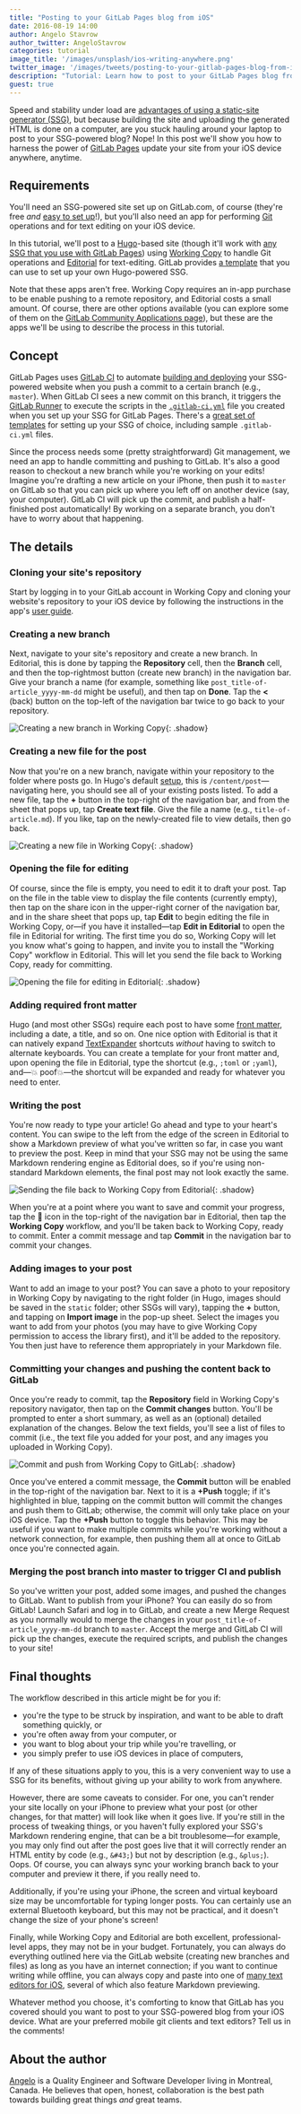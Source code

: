 ```yaml
---
title: "Posting to your GitLab Pages blog from iOS"
date: 2016-08-19 14:00
author: Angelo Stavrow
author_twitter: AngeloStavrow
categories: tutorial
image_title: '/images/unsplash/ios-writing-anywhere.png'
twitter_image: '/images/tweets/posting-to-your-gitlab-pages-blog-from-ios.png'
description: "Tutorial: Learn how to post to your GitLab Pages blog from anywhere, using your iOS device."
guest: true
---
```


Speed and stability under load are [advantages of using a static-site generator (SSG)][1],
but because building the site and uploading the generated HTML is done on a computer,
are you stuck hauling around your laptop to post to your SSG-powered blog?
Nope! In this post we'll show you how to harness the power of [GitLab Pages][2]
update your site from your iOS device anywhere, anytime.

<!-- more -->

## Requirements

You'll need an SSG-powered site set up on GitLab.com, of course (they're free _and_
[easy to set up][3]!), but you'll also need an app for performing [Git][Git] operations
and for text editing on your iOS device.

In this tutorial, we'll post to a [Hugo][4]-based site (though it'll work with
[any SSG that you use with GitLab Pages][pageshowto]) using [Working Copy][5] to
handle Git operations and [Editorial][6] for text-editing. GitLab provides
[a template][hugotemplate] that you can use to set up your own Hugo-powered SSG.

Note that these apps aren't free. Working Copy requires an in-app purchase to be
enable pushing to a remote repository, and Editorial costs a small amount. Of course,
there are other options available (you can explore some of them on the
[GitLab Community Applications page][7]), but these are the apps we'll be using
to describe the process in this tutorial.

## Concept

GitLab Pages uses [GitLab CI][ci] to automate [building and deploying][cd] your SSG-powered
website when you push a commit to a certain branch (e.g., `master`). When GitLab CI
sees a new commit on this branch, it triggers the [GitLab Runner][gitlabrunner] to
execute the scripts in the [`.gitlab-ci.yml`][gitlabciyml] file you created when
you set up your SSG for GitLab Pages. There's a [great set of templates][templates]
for setting up your SSG of choice, including sample `.gitlab-ci.yml` files.

Since the process needs some (pretty straightforward) Git management, we need an
app to handle committing and pushing to GitLab. It's also a good reason to
checkout a new branch while you're working on your edits! Imagine you're drafting
a new article on your iPhone, then push it to `master` on GitLab so that you can
pick up where you left off on another device (say, your computer). GitLab CI will
pick up the commit, and publish a half-finished post automatically! By working on
a separate branch, you don't have to worry about that happening.

## The details

### Cloning your site's repository

Start by logging in to your GitLab account in Working Copy and cloning your website's
repository to your iOS device by following the instructions in the app's [user guide][8].

### Creating a new branch

Next, navigate to your site's repository and create a new branch. In Editorial,
this is done by tapping the **Repository** cell, then the **Branch** cell, and then
the top-rightmost button (create new branch) in the navigation bar. Give your branch
a name (for example, something like `post_title-of-article_yyyy-mm-dd` might be
useful), and then tap on **Done**. Tap the **<** (back) button on the top-left of
the navigation bar twice to go back to your repository.

![Creating a new branch in Working Copy](images/blogimages/posting-to-your-gitlab-pages-blog-from-ios/wc-add-new-branch-annotated.png){: .shadow}

### Creating a new file for the post

Now that you're on a new branch, navigate within your repository to the folder where
posts go. In Hugo's default [setup][hugoquickstart], this is `/content/post`&mdash;
navigating here, you should see all of your existing posts listed. To add a new
file, tap the **&#43;** button in the top-right of the navigation bar, and from
the sheet that pops up, tap **Create text file**. Give the file a name (e.g.,
`title-of-article.md`). If you like, tap on the newly-created file to view details,
then go back.

![Creating a new file in Working Copy](images/blogimages/posting-to-your-gitlab-pages-blog-from-ios/wc-add-new-file-annotated.png){: .shadow}

### Opening the file for editing

Of course, since the file is empty, you need to edit it to draft your post. Tap on
the file in the table view to display the file contents (currently empty), then
tap on the share icon in the upper-right corner of the navigation bar, and in the
share sheet that pops up, tap **Edit** to begin editing the file in Working Copy, or&mdash;if you have it installed&mdash;tap **Edit in Editorial** to open the
file in Editorial for writing. The first time you do so, Working Copy will let you
know what's going to happen, and invite you to install the "Working Copy" workflow
in Editorial. This will let you send the file back to Working Copy, ready for committing.

![Opening the file for editing in Editorial](images/blogimages/posting-to-your-gitlab-pages-blog-from-ios/wc-open-file-for-editing-annotated.png){: .shadow}

### Adding required front matter

Hugo (and most other SSGs) require each post to have some [front matter][hugofrontmatter],
including a date, a title, and so on. One nice option with Editorial is that it
can natively expand [TextExpander][9] shortcuts _without_ having to switch to
alternate keyboards. You can create a template for your front matter and, upon
opening the file in Editorial, type the shortcut (e.g., `;toml` or `;yaml`),
and&mdash;💥 poof💥&mdash;the shortcut will be expanded and ready for whatever
you need to enter.

### Writing the post

You're now ready to type your article! Go ahead and type to your heart's content.
You can swipe to the left from the edge of the screen in Editorial to show a Markdown
preview of what you've written so far, in case you want to preview the post. Keep
in mind that your SSG may not be using the same Markdown rendering engine as
Editorial does, so if you're using non-standard Markdown elements, the final post
may not look exactly the same.

![Sending the file back to Working Copy from Editorial](images/blogimages/posting-to-your-gitlab-pages-blog-from-ios/wc-editorial-workflow-annotated.png){: .shadow}

When you're at a point where you want to save and commit your progress, tap the 🔧
icon in the top-right of the navigation bar in Editorial, then tap the **Working
Copy** workflow, and you'll be taken back to Working Copy, ready to commit. Enter
a commit message and tap **Commit** in the navigation bar to commit your changes.

### Adding images to your post

Want to add an image to your post? You can save a photo to your repository in Working
Copy by navigating to the right folder (in Hugo, images should be saved in the
`static` folder; other SSGs will vary), tapping the **&#43;** button, and tapping
on **Import image** in the pop-up sheet. Select the images you want to add from
your photos (you may have to give Working Copy permission to access the library
first), and it'll be added to the repository. You then just have to reference them
appropriately in your Markdown file.

### Committing your changes and pushing the content back to GitLab

Once you're ready to commit, tap the **Repository** field in Working Copy's repository
navigator, then tap on the **Commit changes** button. You'll be prompted to enter
a short summary, as well as an (optional) detailed explanation of the changes. Below
the text fields, you'll see a list of files to commit (i.e., the text file you added
for your post, and any images you uploaded in Working Copy).

![Commit and push from Working Copy to GitLab](images/blogimages/posting-to-your-gitlab-pages-blog-from-ios/wc-commit-and-push-annotated.png){: .shadow}

Once you've entered a commit message, the **Commit** button will be enabled in the
top-right of the navigation bar. Next to it is a **&#43;Push** toggle; if it's
highlighted in blue, tapping on the commit button will commit the changes and push
them to GitLab; otherwise, the commit will only take place on your iOS device. Tap
the **&#43;Push** button to toggle this behavior. This may be useful if you want
to make multiple commits while you're working without a network connection, for
example, then pushing them all at once to GitLab once you're connected again.

### Merging the post branch into master to trigger CI and publish

So you've written your post, added some images, and pushed the changes to GitLab.
Want to publish from your iPhone? You can easily do so from GitLab! Launch
Safari and log in to GitLab, and create a new Merge Request as you normally
would to merge the changes in your `post_title-of-article_yyyy-mm-dd` branch to
`master`. Accept the merge and GitLab CI will pick up the changes, execute the
required scripts, and publish the changes to your site!

## Final thoughts

The workflow described in this article might be for you if:

- you're the type to be struck by inspiration, and want to be able to draft something
quickly, or
- you're often away from your computer, or
- you want to blog about your trip while you're travelling, or
- you simply prefer to use iOS devices in place of computers,

If any of these situations apply to you, this is a very convenient way to use a
 SSG for its benefits, without giving up your ability to work from anywhere.

However, there are some caveats to consider. For one, you can't render your site
locally on your iPhone to preview what your post (or other changes, for that matter)
will look like when it goes live. If you're still in the process of tweaking things,
or  you haven't fully explored your SSG's Markdown rendering engine, that can be
a bit troublesome&mdash;for example, you may only find out after the post goes
live that it will correctly render an HTML entity by code (e.g., `&#43;`) but not
by description (e.g., `&plus;`). Oops. Of course, you can always sync your working
branch back to your computer and preview it there, if you really need to.

Additionally, if you're using your iPhone, the screen and virtual keyboard size
may be uncomfortable for typing longer posts. You can certainly use an external
Bluetooth keyboard, but this may not be practical, and it doesn't change the size
of your phone's screen!

Finally, while Working Copy and Editorial are both excellent, professional-level
apps, they may not be in your budget. Fortunately, you can always do everything
outlined here via the GitLab website (creating new branches and files) as long as
you have an internet connection; if you want to continue writing while offline,
you can always copy and paste into one of [many text editors for iOS][itexteditors],
several of which also feature Markdown previewing.

Whatever method you choose, it's comforting to know that GitLab has you covered
should you want to post to your SSG-powered blog from your iOS device. What are
your preferred mobile git clients and text editors? Tell us in the comments!

## About the author

[Angelo](http://angelostavrow.com) is a Quality Engineer and Software Developer
living in Montreal, Canada. He believes that open, honest, collaboration is the
best path towards building great things _and_ great teams.

<!-- cover image: https://unsplash.com/photos/hkN2Zde2ga4 -->

[1]: https://about.gitlab.com/2016/06/03/ssg-overview-gitlab-pages-part-1-dynamic-x-static/
[2]: https://pages.gitlab.io/
[3]: https://about.gitlab.com/2016/04/07/gitlab-pages-setup/
[4]: http://gohugo.io
[5]: http://workingcopyapp.com/
[6]: http://omz-software.com/editorial/
[7]: https://about.gitlab.com/applications/
[8]: http://workingcopyapp.com/manual.html#cloning-repos
[9]: https://textexpander.com/
[Git]: https://git-scm.com/
[ci]: https://about.gitlab.com/features/gitlab-ci/
[cd]: https://about.gitlab.com/2016/08/05/continuous-integration-delivery-and-deployment-with-gitlab/
[templates]: https://gitlab.com/groups/pages
[gitlabrunner]: http://doc.gitlab.com/ee/ci/quick_start/README.html#shared-runners
[gitlabciyml]: https://about.gitlab.com/2016/04/07/gitlab-pages-setup/#gitlab-ci
[pageshowto]: https://about.gitlab.com/2016/06/17/ssg-overview-gitlab-pages-part-3-examples-ci/
[hugoquickstart]: http://gohugo.io/overview/quickstart/
[hugofrontmatter]: https://gohugo.io/content/front-matter/
[hugotemplate]: https://gitlab.com/pages/hugo
[itexteditors]: http://brettterpstra.com/ios-text-editors/
